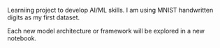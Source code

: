 Learniing project to develop AI/ML skills. I am using MNIST handwritten digits as my first dataset.

Each new model architecture or framework will be explored in a new notebook.
